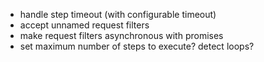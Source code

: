 * handle step timeout (with configurable timeout)
* accept unnamed request filters
* make request filters asynchronous with promises
* set maximum number of steps to execute? detect loops?
